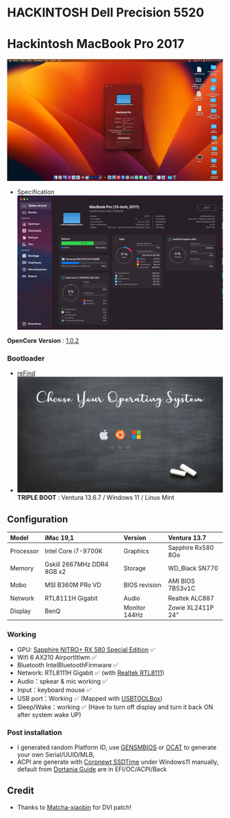 # HACKINTOSH Dell Precision 5520
# Hackintosh MacBook Pro 2017

  ![](https://github.com/GUNNERSx/Dell-Precision5520-hackintosh/blob/main/desktop.webp)

  * Specification
  ![](https://github.com/GUNNERSx/Dell-Precision5520-hackintosh/blob/main/specs.webp)

**OpenCore Version** : [1.0.2](https://github.com/acidanthera/OpenCorePkg/releases)

 ### Bootloader
  * [reFind](https://www.rodsbooks.com/refind/)
  * ![](https://github.com/GUNNERSx/Dell-Precision5520-hackintosh/blob/main/reFindBootManager.webp)
  **TRIPLE BOOT** : Ventura 13.6.7 / Windows 11 / Linux Mint

## Configuration

| Model     | iMac 19,1                   | Version        | Ventura 13.7        |
| :-------- | :---------------------------| :------------- | :------------------ |
| Processor | Intel Core i7-9700K         | Graphics       | Sapphire Rx580 8Go  |
| Memory    | Gskill 2667MHz DDR4 8GB x2  | Storage        | WD_Black SN770      |
| Mobo      | MSI B360M PRo VD            | BIOS revision  | AMI BIOS 7B53v1C    |
| Network   | RTL8111H Gigabit            | Audio          | Realtek ALC887      | 
| Display   | BenQ                        | Monitor 144Hz  | Zowie XL2411P  24"  |

 ### Working
 * GPU: [Sapphire NITRO+ RX 580 Special Edition](https://www.techpowerup.com/gpu-specs/sapphire-nitro-rx-580-special-edition.b4912) ✅
 * Wifi 6 AX210 AirportItlwm ✅
 * Bluetooth IntelBluetoothFirmware ✅
 * Network: RTL8111H Gigabit ✅ (with [Realtek RTL8111](https://github.com/Mieze/RTL8111_driver_for_OS_X))
 * Audio：spkear & mic working ✅
 * Input：keyboard mouse ✅
 * USB port：Working ✅ (Mapped with [USBTOOLBox](https://github.com/USBToolBox/tool))
 * Sleep/Wake：working ✅ (Have to turn off display and turn it back ON after system wake UP)
 
 
 ### Post installation
  * I generated random Platform ID, use [GENSMBIOS](https://github.com/corpnewt/GenSMBIOS) or [OCAT](https://github.com/ic005k/OCAuxiliaryTools/releases) to generate your own Serial/UUID/MLB,
  * ACPI are generate with [Corpnewt SSDTime](https://github.com/corpnewt/SSDTTime) under Windows11 manually, default from [Dortania Guide](https://dortania.github.io/OpenCore-Install-Guide/config.plist/coffee-lake.html#acpi) 
   are in EFI/OC/ACPI/Back
   
 ## Credit

 - Thanks to [Matcha-xiaobin](https://github.com/Matcha-xiaobin/EFI-B360m_d2v_OpenCore_dvi_uhd630) for DVI patch!
